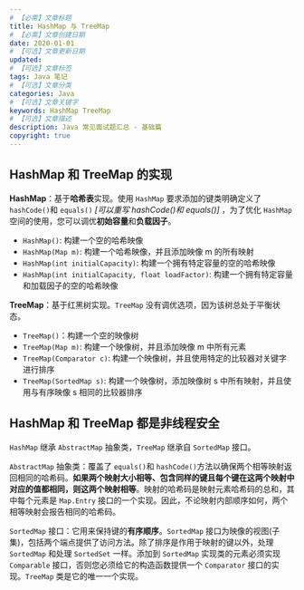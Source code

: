 ```yaml
---
# 【必需】文章标题
title: HashMap 与 TreeMap
# 【必需】文章创建日期
date: 2020-01-01
# 【可选】文章更新日期
updated:
# 【可选】文章标签
tags: Java 笔记
# 【可选】文章分类
categories: Java
# 【可选】文章关键字
keywords: HashMap TreeMap
# 【可选】文章描述
description: Java 常见面试题汇总 - 基础篇
copyright: true
---
```


## HashMap 和 TreeMap 的实现

**HashMap**：基于**哈希表**实现。使用 `HashMap` 要求添加的键类明确定义了 `hashCode()`和 `equals()` _[可以重写 hashCode()和 equals()]_ ，为了优化 `HashMap` 空间的使用，您可以调优**初始容量**和**负载因子**。

- `HashMap()`: 构建一个空的哈希映像
- `HashMap(Map m)`: 构建一个哈希映像，并且添加映像 m 的所有映射
- `HashMap(int initialCapacity)`: 构建一个拥有特定容量的空的哈希映像
- `HashMap(int initialCapacity, float loadFactor)`: 构建一个拥有特定容量和加载因子的空的哈希映像

**TreeMap**：基于红黑树实现。`TreeMap` 没有调优选项，因为该树总处于平衡状态。

- `TreeMap()`：构建一个空的映像树
- `TreeMap(Map m)`: 构建一个映像树，并且添加映像 m 中所有元素
- `TreeMap(Comparator c)`: 构建一个映像树，并且使用特定的比较器对关键字进行排序
- `TreeMap(SortedMap s)`: 构建一个映像树，添加映像树 s 中所有映射，并且使用与有序映像 s 相同的比较器排序

## HashMap 和 TreeMap 都是非线程安全

`HashMap` 继承 `AbstractMap` 抽象类，`TreeMap` 继承自 `SortedMap` 接口。

`AbstractMap` 抽象类：覆盖了 `equals()`和 `hashCode()`方法以确保两个相等映射返回相同的哈希码。**如果两个映射大小相等、包含同样的键且每个键在这两个映射中对应的值都相同，则这两个映射相等**。映射的哈希码是映射元素哈希码的总和，其中每个元素是 `Map.Entry` 接口的一个实现。因此，不论映射内部顺序如何，两个相等映射会报告相同的哈希码。

`SortedMap` 接口：它用来保持键的**有序顺序**。`SortedMap` 接口为映像的视图(子集)，包括两个端点提供了访问方法。除了排序是作用于映射的键以外，处理 `SortedMap` 和处理 `SortedSet` 一样。添加到 `SortedMap` 实现类的元素必须实现 `Comparable` 接口，否则您必须给它的构造函数提供一个 `Comparator` 接口的实现。`TreeMap` 类是它的唯一一个实现。

